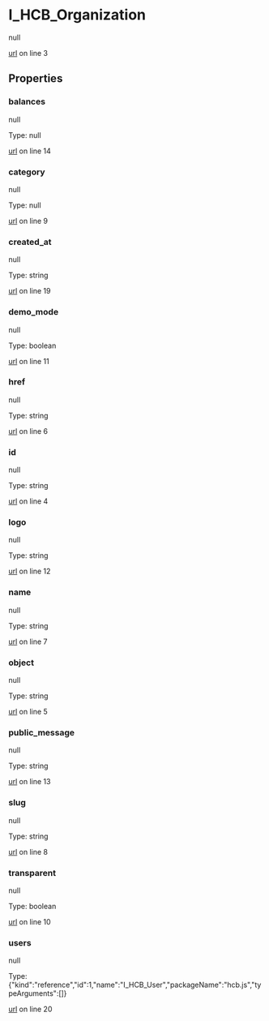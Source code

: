 # I_HCB_Organization

null 

[url](https://github.com/devramsean0/hcb.js/blob/f7fd3c0/src/api_schemas/organization.ts#L3) on line 3  

## Properties
### balances

null 

Type: null  

[url](https://github.com/devramsean0/hcb.js/blob/f7fd3c0/src/api_schemas/organization.ts#L14) on line 14  

### category

null 

Type: null  

[url](https://github.com/devramsean0/hcb.js/blob/f7fd3c0/src/api_schemas/organization.ts#L9) on line 9  

### created_at

null 

Type: string  

[url](https://github.com/devramsean0/hcb.js/blob/f7fd3c0/src/api_schemas/organization.ts#L19) on line 19  

### demo_mode

null 

Type: boolean  

[url](https://github.com/devramsean0/hcb.js/blob/f7fd3c0/src/api_schemas/organization.ts#L11) on line 11  

### href

null 

Type: string  

[url](https://github.com/devramsean0/hcb.js/blob/f7fd3c0/src/api_schemas/organization.ts#L6) on line 6  

### id

null 

Type: string  

[url](https://github.com/devramsean0/hcb.js/blob/f7fd3c0/src/api_schemas/organization.ts#L4) on line 4  

### logo

null 

Type: string  

[url](https://github.com/devramsean0/hcb.js/blob/f7fd3c0/src/api_schemas/organization.ts#L12) on line 12  

### name

null 

Type: string  

[url](https://github.com/devramsean0/hcb.js/blob/f7fd3c0/src/api_schemas/organization.ts#L7) on line 7  

### object

null 

Type: string  

[url](https://github.com/devramsean0/hcb.js/blob/f7fd3c0/src/api_schemas/organization.ts#L5) on line 5  

### public_message

null 

Type: string  

[url](https://github.com/devramsean0/hcb.js/blob/f7fd3c0/src/api_schemas/organization.ts#L13) on line 13  

### slug

null 

Type: string  

[url](https://github.com/devramsean0/hcb.js/blob/f7fd3c0/src/api_schemas/organization.ts#L8) on line 8  

### transparent

null 

Type: boolean  

[url](https://github.com/devramsean0/hcb.js/blob/f7fd3c0/src/api_schemas/organization.ts#L10) on line 10  

### users

null 

Type: {"kind":"reference","id":1,"name":"I_HCB_User","packageName":"hcb.js","typeArguments":[]}  

[url](https://github.com/devramsean0/hcb.js/blob/f7fd3c0/src/api_schemas/organization.ts#L20) on line 20  

